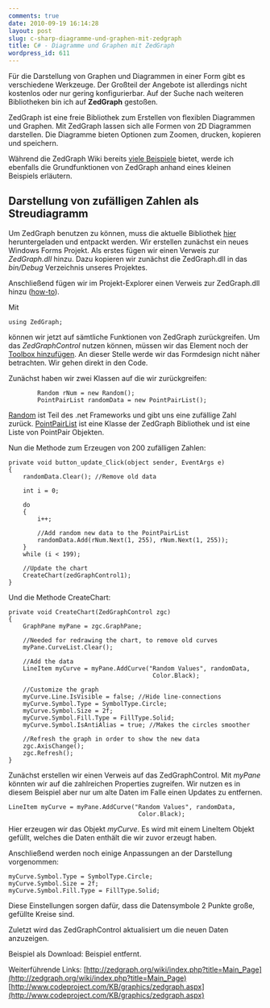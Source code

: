```yaml
---
comments: true
date: 2010-09-19 16:14:28
layout: post
slug: c-sharp-diagramme-und-graphen-mit-zedgraph
title: C# - Diagramme und Graphen mit ZedGraph
wordpress_id: 611
---
```


Für die Darstellung von Graphen und Diagrammen in einer Form gibt es verschiedene Werkzeuge. Der Großteil der Angebote ist allerdings nicht kostenlos oder nur gering konfigurierbar. Auf der Suche nach weiteren Bibliotheken bin ich auf **ZedGraph** gestoßen.

ZedGraph ist eine freie Bibliothek zum Erstellen von flexiblen Diagrammen und Graphen. Mit ZedGraph lassen sich alle Formen von 2D Diagrammen darstellen. Die Diagramme bieten Optionen zum Zoomen, drucken, kopieren und speichern.

Während die ZedGraph Wiki bereits [viele Beispiele](http://www.zedgraph.org/wiki/index.php?title=Sample_Graphs) bietet, werde ich ebenfalls die Grundfunktionen von ZedGraph anhand eines kleinen Beispiels erläutern.


## Darstellung von zufälligen Zahlen als Streudiagramm


Um ZedGraph benutzen zu können, muss die aktuelle Bibliothek [hier](http://sourceforge.net/projects/zedgraph/files/) heruntergeladen und entpackt werden.
Wir erstellen zunächst ein neues Windows Forms Projekt. Als erstes fügen wir einen Verweis zur _ZedGraph.dll_ hinzu. Dazu kopieren wir zunächst die ZedGraph.dll in das _bin/Debug_ Verzeichnis unseres Projektes.

<!--[![ZedGraph.dll im bin/Debug Verzeichnis](http://wpimages.phansch.de/2010/09/zedgraph_1.png)](http://wpimages.phansch.de/2010/09/zedgraph_1.png)-->

Anschließend fügen wir im Projekt-Explorer einen Verweis zur ZedGraph.dll hinzu ([how-to](http://msdn.microsoft.com/de-de/library/wkze6zky.aspx)).

Mit

    
    using ZedGraph;


können wir jetzt auf sämtliche Funktionen von ZedGraph zurückgreifen. Um das _ZedGraphControl_ nutzen können, müssen wir das Element noch der [Toolbox hinzufügen](http://msdn.microsoft.com/en-us/library/ms165355%28VS.80%29.aspx). An dieser Stelle werde wir das Formdesign nicht näher betrachten. Wir gehen direkt in den Code.

Zunächst haben wir zwei Klassen auf die wir zurückgreifen:

    
            Random rNum = new Random();
            PointPairList randomData = new PointPairList();


[Random](http://msdn.microsoft.com/en-us/library/system.random.aspx) ist Teil des .net Frameworks und gibt uns eine zufällige Zahl zurück.
[PointPairList](http://zedgraph.sourceforge.net/documentation/html/T_ZedGraph_PointPairList.htm) ist eine Klasse der ZedGraph Bibliothek und ist eine Liste von PointPair Objekten.

Nun die Methode zum Erzeugen von 200 zufälligen Zahlen:

    
    private void button_update_Click(object sender, EventArgs e)
    {
        randomData.Clear(); //Remove old data
    
        int i = 0;
    
        do
        {
            i++;
    
            //Add random new data to the PointPairList
            randomData.Add(rNum.Next(1, 255), rNum.Next(1, 255));
        }
        while (i < 199);
    
        //Update the chart
        CreateChart(zedGraphControl1);
    }


Und die Methode CreateChart:

    
    private void CreateChart(ZedGraphControl zgc)
    {
        GraphPane myPane = zgc.GraphPane;
    
        //Needed for redrawing the chart, to remove old curves
        myPane.CurveList.Clear();
    
        //Add the data
        LineItem myCurve = myPane.AddCurve("Random Values", randomData,
                                            Color.Black);
    
        //Customize the graph
        myCurve.Line.IsVisible = false; //Hide line-connections
        myCurve.Symbol.Type = SymbolType.Circle;
        myCurve.Symbol.Size = 2f;
        myCurve.Symbol.Fill.Type = FillType.Solid;
        myCurve.Symbol.IsAntiAlias = true; //Makes the circles smoother
    
        //Refresh the graph in order to show the new data
        zgc.AxisChange();
        zgc.Refresh();
    }


Zunächst erstellen wir einen Verweis auf das ZedGraphControl. Mit _myPane_ könnten wir auf die zahlreichen Properties zugreifen.
Wir nutzen es in diesem Beispiel aber nur um alte Daten im Falle einen Updates zu entfernen.

    
    LineItem myCurve = myPane.AddCurve("Random Values", randomData,
                                        Color.Black);



Hier erzeugen wir das Objekt _myCurve_. Es wird mit einem LineItem Objekt gefüllt, welches die Daten enthält die wir zuvor erzeugt haben.

Anschließend werden noch einige Anpassungen an der Darstellung vorgenommen:

    
    myCurve.Symbol.Type = SymbolType.Circle;
    myCurve.Symbol.Size = 2f;
    myCurve.Symbol.Fill.Type = FillType.Solid;



Diese Einstellungen sorgen dafür, dass die Datensymbole 2 Punkte große, gefüllte Kreise sind.

Zuletzt wird das ZedGraphControl aktualisiert um die neuen Daten anzuzeigen.

Beispiel als Download: <!--[ZedGraphExample](http://wpimages.phansch.de/2010/09/ZedGraphExample.zip). (Benötigt wird [Visual C# 2010 Express](http://www.microsoft.com/express/Downloads/#2010-Visual-CS))--> Beispiel entfernt.

Weiterführende Links:
[http://zedgraph.org/wiki/index.php?title=Main_Page](http://zedgraph.org/wiki/index.php?title=Main_Page)
[http://www.codeproject.com/KB/graphics/zedgraph.aspx](http://www.codeproject.com/KB/graphics/zedgraph.aspx)
